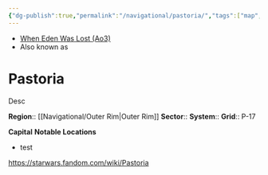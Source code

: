 ```yaml
---
{"dg-publish":true,"permalink":"/navigational/pastoria/","tags":["map","planet","retraining","outerrim","unfinished"]}
---
```


- [When Eden Was Lost (Ao3)](https://archiveofourown.org/works/19334440/chapters/45992584)
- Also known as 
# Pastoria
Desc

**Region**::  [[Navigational/Outer Rim\|Outer Rim]]
**Sector**::
**System**::
**Grid**::  P-17

**Capital**
**Notable Locations**
- test

https://starwars.fandom.com/wiki/Pastoria